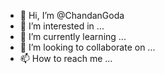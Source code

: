 - 👋 Hi, I’m @ChandanGoda
- 👀 I’m interested in ...
- 🌱 I’m currently learning ...
- 💞️ I’m looking to collaborate on ...
- 📫 How to reach me ...

<!---
ChandanGoda/ChandanGoda is a ✨ special ✨ repository because its `README.md` (this file) appears on your GitHub profile.
You can click the Preview link to take a look at your changes.
--->
